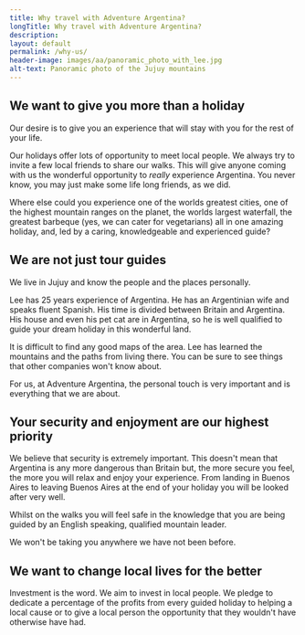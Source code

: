 ```yaml
---
title: Why travel with Adventure Argentina?
longTitle: Why travel with Adventure Argentina?
description: 
layout: default
permalink: /why-us/
header-image: images/aa/panoramic_photo_with_lee.jpg
alt-text: Panoramic photo of the Jujuy mountains
---
```


## We want to give you more than a holiday

Our desire is to give you an experience that will stay with you for the rest of your life.

Our holidays offer lots of opportunity to meet local people. We always try to invite a few local friends to share our walks. This will give anyone coming with us the wonderful opportunity to *really* experience Argentina. You never know, you may just make some life long friends, as we did.

Where else could you experience one of the worlds greatest cities, one of the highest mountain ranges on the planet, the worlds largest waterfall, the greatest barbeque (yes, we can cater for vegetarians) all in one amazing holiday, and, led by  a caring, knowledgeable and experienced guide?

## We are not just tour guides

We live in Jujuy and know the people and the places personally.
 
Lee has 25 years experience of Argentina. He has an Argentinian wife and speaks fluent Spanish. His time is divided between Britain and Argentina. His house and even his pet cat are in Argentina, so he is well qualified to guide your dream holiday in this wonderful land.

It is difficult to find any good maps of the area. Lee has learned the mountains and the paths from living there. You can be sure to see things that other companies won't know about.

For us, at Adventure Argentina, the personal touch is very important and is everything that we are about.

## Your security and enjoyment are our highest priority

We believe that security is extremely important. This doesn't mean that Argentina is any more dangerous than Britain but, the more secure you feel, the more you will relax and enjoy your experience. From landing in Buenos Aires to leaving Buenos Aires at the end of your holiday you will be looked after very well.

Whilst on the walks you will feel safe in the knowledge that you are being guided by an English speaking, qualified mountain leader.

We won't be taking you anywhere we have not been before.

## We want to change local lives for the better 

Investment is the word. We aim to invest in local people. We pledge to dedicate a percentage of the profits from every guided holiday to helping a local cause or to give a local person the opportunity that they wouldn't have otherwise have had.
